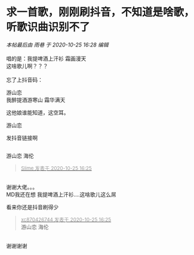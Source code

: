 # 求一首歌，刚刚刷抖音，不知道是啥歌，听歌识曲识别不了


<i class="pstatus"> 本帖最后由 雨巷 于 2020-10-25 16:28 编辑 </i><br />
<br />
唱的是：我提啤酒上汗衫 霜画漫天 <br />
这啥歌儿啊？？？<img src="static/image/smiley/yct/022.gif" smilieid="42" border="0" alt="" /> <br />
<br />
忘了上抖音码：<br />
 <img id="aimg_m8n1m" onclick="zoom(this, this.src, 0, 0, 0)" class="zoom" src="https://s3.jpg.cm/2020/10/25/NEz9Q.jpg" onmouseover="img_onmouseoverfunc(this)" onload="thumbImg(this)" border="0" alt="" />

游山恋 <br />
我醉提酒游寒山 霜华满天

这他娘谁能知道，这空耳。<img src="static/image/smiley/default/lol.gif" smilieid="12" border="0" alt="" />

游山恋

发抖音链接啊

<img id="aimg_Jegp7" onclick="zoom(this, this.src, 0, 0, 0)" class="zoom" src="https://s1.ax1x.com/2020/10/25/BmC9JK.png" onmouseover="img_onmouseoverfunc(this)" onload="thumbImg(this)" border="0" alt="" />

游山恋 海伦

<div class="quote"><blockquote><font size="2"><a href="https://www.hostloc.com/forum.php?mod=redirect&amp;goto=findpost&amp;pid=9350292&amp;ptid=758309" target="_blank"><font color="#999999">Slime 发表于 2020-10-25 16:25</font></a></font></blockquote></div><br />
谢谢大佬。。。<br />
MD我还在想 我提啤酒上汗衫....这啥歌儿这么屌

看来你还是抖音刷得少<img src="static/image/smiley/default/lol.gif" smilieid="12" border="0" alt="" />

<div class="quote"><blockquote><font size="2"><a href="https://www.hostloc.com/forum.php?mod=redirect&amp;goto=findpost&amp;pid=9350294&amp;ptid=758309" target="_blank"><font color="#999999">xc870426744 发表于 2020-10-25 16:25</font></a></font><br />
游山恋 海伦</blockquote></div><br />
谢谢谢谢 <img src="static/image/smiley/yct/021.gif" smilieid="37" border="0" alt="" />
